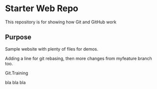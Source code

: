 # Starter Web Repo

This repository is for showing how Git and GitHub work

## Purpose

Sample website with plenty of files for demos.

Adding a line for git rebasing, then more changes from myfeature branch too.


Git.Training

bla bla bla
